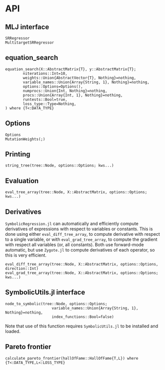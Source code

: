 # API

## MLJ interface

```@docs
SRRegressor
MultitargetSRRegressor
```

## equation_search

```@docs
equation_search(X::AbstractMatrix{T}, y::AbstractMatrix{T};
        niterations::Int=10,
        weights::Union{AbstractVector{T}, Nothing}=nothing,
        variable_names::Union{Array{String, 1}, Nothing}=nothing,
        options::Options=Options(),
        numprocs::Union{Int, Nothing}=nothing,
        procs::Union{Array{Int, 1}, Nothing}=nothing,
        runtests::Bool=true,
        loss_type::Type=Nothing,
) where {T<:DATA_TYPE}
```

## Options

```@docs
Options
MutationWeights(;)
```

## Printing

```@docs
string_tree(tree::Node, options::Options; kws...)
```

## Evaluation

```@docs
eval_tree_array(tree::Node, X::AbstractMatrix, options::Options; kws...)
```

## Derivatives

`SymbolicRegression.jl` can automatically and efficiently compute derivatives
of expressions with respect to variables or constants. This is done using
either `eval_diff_tree_array`, to compute derivative with respect to a single
variable, or with `eval_grad_tree_array`, to compute the gradient with respect
all variables (or, all constants). Both use forward-mode automatic, but use
`Zygote.jl` to compute derivatives of each operator, so this is very efficient.

```@docs
eval_diff_tree_array(tree::Node, X::AbstractMatrix, options::Options, direction::Int)
eval_grad_tree_array(tree::Node, X::AbstractMatrix, options::Options; kws...)
```

## SymbolicUtils.jl interface

```@docs
node_to_symbolic(tree::Node, options::Options;
                     variable_names::Union{Array{String, 1}, Nothing}=nothing,
                     index_functions::Bool=false)
```

Note that use of this function requires `SymbolicUtils.jl` to be installed and loaded.

## Pareto frontier

```@docs
calculate_pareto_frontier(hallOfFame::HallOfFame{T,L}) where {T<:DATA_TYPE,L<:LOSS_TYPE}
```
